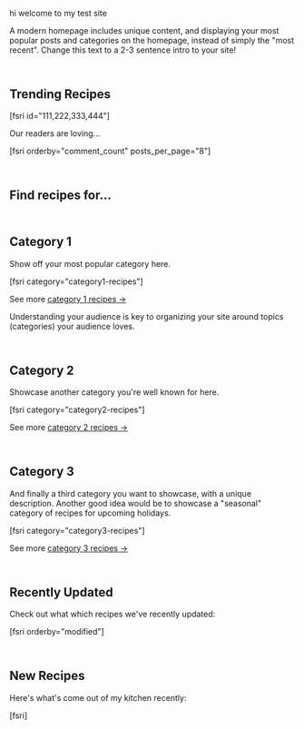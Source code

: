 hi
welcome to my test site
<!-- wp:paragraph -->
<p>A modern homepage includes unique content, and displaying your most popular posts and categories on the homepage, instead of simply the "most recent". Change this text to a 2-3 sentence intro to your site!</p>
<!-- /wp:paragraph -->

<!-- wp:heading -->
<h2>Trending Recipes</h2>
<!-- /wp:heading -->

<!-- wp:shortcode -->
[fsri id="111,222,333,444"]
<!-- /wp:shortcode -->

<!-- wp:paragraph -->
<p>Our readers are loving...</p>
<!-- /wp:paragraph -->

<!-- wp:shortcode -->
[fsri orderby="comment_count" posts_per_page="8"]
<!-- /wp:shortcode -->

<!-- wp:heading -->
<h2>Find recipes for...</h2>
<!-- /wp:heading -->

<!-- wp:search {"label":"Search: ","placeholder":"search for a recipe + hit enter"} /-->

<!-- wp:heading -->
<h2>Category 1</h2>
<!-- /wp:heading -->

<!-- wp:paragraph -->
<p>Show off your most popular category here.</p>
<!-- /wp:paragraph -->

<!-- wp:shortcode -->
[fsri category="category1-recipes"]
<!-- /wp:shortcode -->

<!-- wp:paragraph {"align":"right"} -->
<p class="has-text-align-right">See more <a href="/category1-recipes">category 1 recipes →</a></p>
<!-- /wp:paragraph -->

<!-- wp:paragraph -->
<p>Understanding your audience is key to organizing your site around topics (categories) your audience loves.</p>
<!-- /wp:paragraph -->

<!-- wp:heading -->
<h2>Category 2</h2>
<!-- /wp:heading -->

<!-- wp:paragraph -->
<p>Showcase another category you're well known for here.</p>
<!-- /wp:paragraph -->

<!-- wp:shortcode -->
[fsri category="category2-recipes"]
<!-- /wp:shortcode -->

<!-- wp:paragraph {"align":"right"} -->
<p class="has-text-align-right">See more <a href="/category2-recipes">category 2 recipes →</a></p>
<!-- /wp:paragraph -->

<!-- wp:heading -->
<h2>Category 3</h2>
<!-- /wp:heading -->

<!-- wp:paragraph -->
<p>And finally a third category you want to showcase, with a unique description. Another good idea would be to showcase a "seasonal" category of recipes for upcoming holidays.</p>
<!-- /wp:paragraph -->

<!-- wp:shortcode -->
[fsri category="category3-recipes"]
<!-- /wp:shortcode -->

<!-- wp:paragraph {"align":"right"} -->
<p class="has-text-align-right">See more <a href="/category3-recipes">category 3 recipes →</a></p>
<!-- /wp:paragraph -->

<!-- wp:heading -->
<h2>Recently Updated</h2>
<!-- /wp:heading -->

<!-- wp:paragraph -->
<p>Check out what which recipes we've recently updated:</p>
<!-- /wp:paragraph -->

<!-- wp:shortcode -->
[fsri orderby="modified"]
<!-- /wp:shortcode -->

<!-- wp:heading -->
<h2>New Recipes</h2>
<!-- /wp:heading -->

<!-- wp:paragraph -->
<p>Here's what's come out of my kitchen recently:</p>
<!-- /wp:paragraph -->

<!-- wp:shortcode -->
[fsri]
<!-- /wp:shortcode -->

<!-- wp:html -->
<!-- use this area to modify just the homepage CSS -->
<style>h2 { margin-top: 57px; font-weight: bold; } .wp-block-search { margin:27px 0; padding: 17px; background: #f2f2f2; } .wp-block-search input { text-align: center; } .wp-block-search button, .wp-block-search__label { display: none; visibility: hidden; }  .wp-block-search ::placeholder { color: #333; } #breadcrumbs{display:none; }</style>
<div id="mediavine-settings" data-blacklist-all="1"></div>
<!-- /wp:html -->
